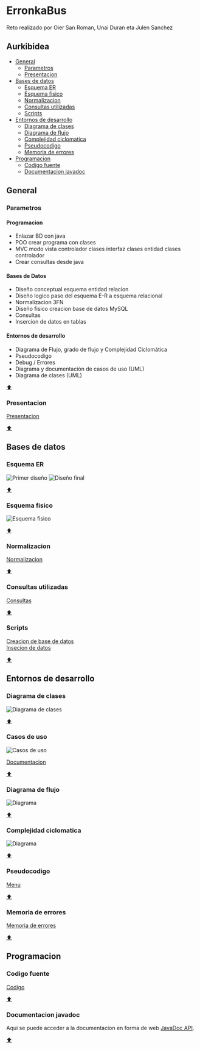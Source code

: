 # ErronkaBus
Reto realizado por Oier San Roman, Unai Duran eta Julen Sanchez

## Aurkibidea

- [General](#general)
  - [Parametros](#parametros)
  - [Presentacion](#presentacion)
- [Bases de datos](#bases-de-datos)
  - [Esquema ER](#esquema-er)
  - [Esquema fisico](#esquema-fisico)
  - [Normalizacion](#normalizacion)
  - [Consultas utilizadas](#consultas-utilizadas)
  - [Scripts](#scripts)
- [Entornos de desarrollo](#entornos-de-desarrollo)
  - [Diagrama de clases](#diagrama-de-clases)
  - [Diagrama de flujo](#diagrama-de-flujo)
  - [Complejidad ciclomatica](#complejidad-ciclomatica)
  - [Pseudocodigo](#pseudocodigo)
  - [Memoria de errores](#memoria-de-errores)
- [Programacion](#programacion)
  - [Codigo fuente](#codigo-fuente)
  - [Documentacion javadoc](#documentacion-javadoc)

## General

### Parametros

#### Programacion
- Enlazar BD con java
- POO crear programa con clases
- MVC modo vista controlador clases interfaz clases entidad clases controlador
- Crear consultas desde java

#### Bases de Datos
- Diseño conceptual esquema entidad relacion
- Diseño logico paso del esquema E-R a esquema relacional
- Normalizacion 3FN
- Diseño fisico creacion base de datos MySQL
- Consultas
- Insercion de datos en tablas

#### Entornos de desarrollo
- Diagrama de Flujo, grado de flujo y Complejidad Ciclomática
- Pseudocodigo
- Debug / Errores
- Diagrama y documentación de casos de uso (UML)
- Diagrama de clases (UML)

[:arrow_up:](#erronkabus)

### Presentacion

[Presentacion](/Documentacion/ErronkaBus.pptx)

[:arrow_up:](#erronkabus)

## Bases de datos

### Esquema ER

![Primer diseño](/Documentacion/Bases%20de%20datos/esquemaER-Primer%20Diseño.svg)
![Diseño final](/Documentacion/Bases%20de%20datos/esquemaER-Diseño%20final.svg)

[:arrow_up:](#erronkabus)

### Esquema fisico

![Esquema fisico](/Documentacion/Bases%20de%20datos/esquemaFisico.svg)

[:arrow_up:](#erronkabus)

### Normalizacion

[Normalizacion](/Documentacion/Bases%20de%20datos/Normalizacion.pdf)

[:arrow_up:](#erronkabus)

### Consultas utilizadas

[Consultas](/Documentacion/Bases%20de%20datos/Consultas.pdf)

[:arrow_up:](#erronkabus)

### Scripts

[Creacion de base de datos](/Documentacion/Bases%20de%20datos/scriptCreacion.sql)\
[Insecion de datos](/Documentacion/Bases%20de%20datos/datos.sql)

[:arrow_up:](#erronkabus)

## Entornos de desarrollo

### Diagrama de clases

![Diagrama de clases](/Documentacion/Garapen%20inguruneak/clase%20diagrama.svg)
  
[:arrow_up:](#erronkabus)

### Casos de uso

![Casos de uso](/Documentacion/Garapen%20inguruneak/erabileraKasuak/erabili_kasua.svg)

[Documentacion](/Documentacion/Garapen%20inguruneak/erabileraKasuak/)

[:arrow_up:](#erronkabus)

### Diagrama de flujo

![Diagrama](/Documentacion/Garapen%20inguruneak/fluxu%20diagrama.svg)

[:arrow_up:](#erronkabus)

### Complejidad ciclomatica

![Diagrama](/Documentacion/Garapen%20inguruneak/konplexutasun%20ziklomatikoa.svg)

[:arrow_up:](#erronkabus)

### Pseudocodigo

[Menu](/Documentacion/Garapen%20inguruneak/menu_sasi.txt)

[:arrow_up:](#erronkabus)

### Memoria de errores

[Memoria de errores](/Documentacion/Garapen%20inguruneak/Arazketa%20txostena.pdf)

[:arrow_up:](#erronkabus)

## Programacion

### Codigo fuente

[Codigo](/busak/)

[:arrow_up:](#erronkabus)

### Documentacion javadoc

Aqui se puede acceder a la documentacion en forma de web [JavaDoc API](https://petaldoiporramador.github.io/ErronkaBus/).

[:arrow_up:](#erronkabus)
